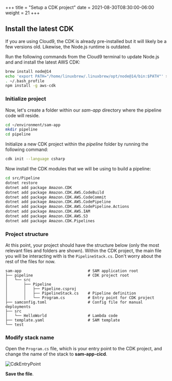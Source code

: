 +++
title = "Setup a CDK project"
date = 2021-08-30T08:30:00-06:00
weight = 21
+++

## Install the latest CDK

If you are using Cloud9, the CDK is already pre-installed but it will likely be a few versions old. Likewise, the Node.js runtime is outdated.

Run the following commands from the Cloud9 terminal to update Node.js and and install the latest AWS CDK:
```bash
brew install node@14
echo 'export PATH="/home/linuxbrew/.linuxbrew/opt/node@14/bin:$PATH"' >> /home/ec2-user/.bash_profile
. ~/.bash_profile 
npm install -g aws-cdk
```

### Initialize project

Now, let's create a folder within our _sam-app_ directory where the pipeline code will reside.
```bash
cd ~/environment/sam-app
mkdir pipeline
cd pipeline
```

Initialize a new CDK project within the _pipeline_ folder by running the following command:

```bash
cdk init --language csharp
```

Now install the CDK modules that we will be using to build a pipeline: 

```bash
cd src/Pipeline
dotnet restore
dotnet add package Amazon.CDK
dotnet add package Amazon.CDK.AWS.CodeBuild
dotnet add package Amazon.CDK.AWS.CodeCommit
dotnet add package Amazon.CDK.AWS.CodePipeline
dotnet add package Amazon.CDK.AWS.CodePipeline.Actions
dotnet add package Amazon.CDK.AWS.IAM
dotnet add package Amazon.CDK.AWS.S3
dotnet add package Amazon.CDK.Pipelines
```

### Project structure

At this point, your project should have the structure below (only the most relevant files and folders are shown). Within the CDK project, the main file you will be interacting with is the `PipelineStack.cs`. Don't worry about the rest of the files for now. 

```
sam-app                             # SAM application root
├── pipeline                        # CDK project root
│   └── src
│       ├── Pipeline
│       │   ├── Pipeline.csproj
│       │   ├── PipelineStack.cs    # Pipeline definition
│       │   └── Program.cs          # Entry point for CDK project
├── samconfig.toml                  # Config file for manual deployments
├── src
│   └── HelloWorld                  # Lambda code
├── template.yaml                   # SAM template
└── test
```

### Modify stack name

Open the `Program.cs` file, which is your entry point to the CDK project, and change the name of the stack to **sam-app-cicd**. 

![CdkEntryPoint](/images/csharp/buildpipe/cloud9_ide_pipeline_app.png) 

**Save the file**.

